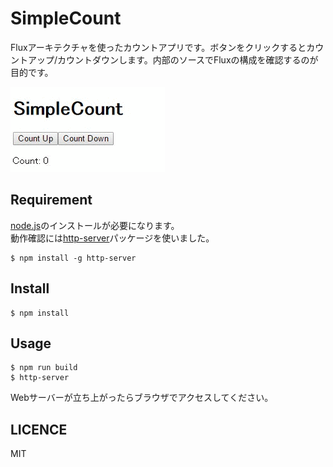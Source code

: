 # SimpleCount

Fluxアーキテクチャを使ったカウントアプリです。ボタンをクリックするとカウントアップ/カウントダウンします。内部のソースでFluxの構成を確認するのが目的です。

![](./images/demo.gif)

## Requirement

[node.js](https://nodejs.org/en/)のインストールが必要になります。  
動作確認には[http-server](https://www.npmjs.com/package/http-server)パッケージを使いました。

```
$ npm install -g http-server
```

## Install

```
$ npm install
```

## Usage

```
$ npm run build
$ http-server
```

Webサーバーが立ち上がったらブラウザでアクセスしてください。

## LICENCE

MIT
